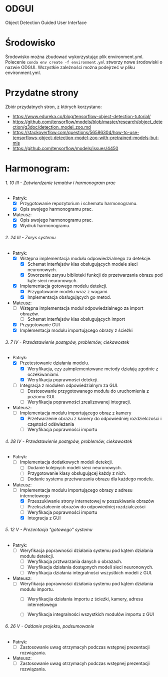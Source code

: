 # ODGUI
Object Detection Guided User Interface

# Środowisko
Środowisko można zbudować wykorzystując plik environment.yml.
Polecenie `conda env create -f environment.yml` stworzy nowe środowiski o nazwie ODGUI.
Wszystkie zależności można podejrzeć w pliku environment.yml.

# Przydatne strony
Zbiór przydatnych stron, z których korzystano:
- https://www.edureka.co/blog/tensorflow-object-detection-tutorial/
- https://github.com/tensorflow/models/blob/master/research/object_detection/g3doc/detection_model_zoo.md
- https://stackoverflow.com/questions/56586304/how-to-use-tensorflows-object-detection-model-zoo-with-pretrained-models-but-mis
- https://github.com/tensorflow/models/issues/4450

# Harmonogram:
###### 1. 10 III - Zatwierdzenie tematów i harmonogram prac
  - Patryk:
    - [x] Przygotowanie repozytorium i schematu harmonogramu.
    - [x] Opis swojego harmonogramu prac.
    
  - Mateusz:
    - [x] Opis swojego harmonogramu prac.
    - [x] Wydruk harmonogramu.
    
###### 2. 24 III - Zarys systemu
  - Patryk:
    - [x] Wstępna implementacja modułu odpowiedzialnego za detekcje. 
      - [x] Schemat interfejsów klas obsługujących modele sieci neuronowych.
      - [x] Stworzenie zarysu biblioteki funkcji do przetwarzania obrazu pod kąte sieci neuronowych.
    - [x] Implementacja gotowego modelu detekcji.
      - [x] Przygotowanie modelu wraz z wagami.
      - [x] Implementacja obsługujących go metod.
      
  - Mateusz:
    - [ ] Wstępna implementacja moduł odpowiedzialnego za import obrazów.
      - [ ] Schemat interfejsów klas obsługujących import
    - [x] Przygotowanie GUI
    - [x] Implementacja modułu importującego obrazy z ścieżki

###### 3. 7 IV - Przedstawienie postępów, problemów, ciekawostek
  - Patryk:
    - [x] Przetestowanie działania modelu.
      - [x] Weryfikacja, czy zaimplementowane metody działają zgodnie z oczekiwaniami.
      - [x] Weryfikacja poprawności detekcji.
    - [ ] Integracja z modułem odpowiedzialnym za GUI.
      - [ ] Dostosowanie przygotowanego modułu do uruchomienia z poziomu GUI.
      - [ ] Weryfikacja poprawności zrealizowanej integracji.
      
  - Mateusz:
    - [ ] Implementacja modułu importującego obraz z kamery
      - [x] Przetwarzenie obrazu z kamery do odpowiedniej rozdzielczości i częstości odświeżania
      - [ ] Weryfikacja poprawności importu

###### 4. 28 IV - Przedstawienie postępów, problemów, ciekawostek
  - Patryk:
    - [ ] Implementacja dodatkowych modeli detekcji.
      - [ ] Dodanie kolejnych modeli sieci neuronowych.
      - [ ] Przygotowanie klasy obsługującej każdy z nich.
      - [ ] Dodanie systemu przetwarzania obrazu dla każdego modelu.
      
  - Mateusz:
    - [ ] Implementacja modułu importującego obrazy z adresu internetowego
      - [x] Przeszukiwanie strony internetowej w poszukiwanie obrazów 
      - [ ] Przekształcenie obrazów do odpowiedniej rozdzialczości
      - [ ] Weryfikacja poprawności importu
      - [x] Integracja z GUI

###### 5. 12 V - Prezentacja "gotowego" systemu
  - Patryk:
    - [ ] Weryfikacja poprawności działania systemu pod kątem działania modułu detekcji.
      - [ ] Weryfikacja prztwarzania danych o obrazach.
      - [ ] Weryfikacja działania dostępnych modeli sieci neuronowych.
      - [ ] Weryfikacja działania integralności wszystkich modeli z GUI.
      
  - Mateusz:
    - [ ] Weryfikacja poprawności działania systemu pod kątem działania modułu importu.
      - [ ] Weryfikacjia działania importu z ścieżki, kamery, adresu internetowego
      - [ ] Weryfikacja integralności wszystkich modułów importu z GUI
    

###### 6. 26 V - Oddanie projektu, podsumowanie
  - Patryk:
    - [ ] Zastosowanie uwag otrzymacyh podczas wstępnej prezentacji rozwiązania.
    
  - Mateusz:
    - [ ] Zastosowanie uwag otrzymacyh podczas wstępnej prezentacji rozwiązania.
